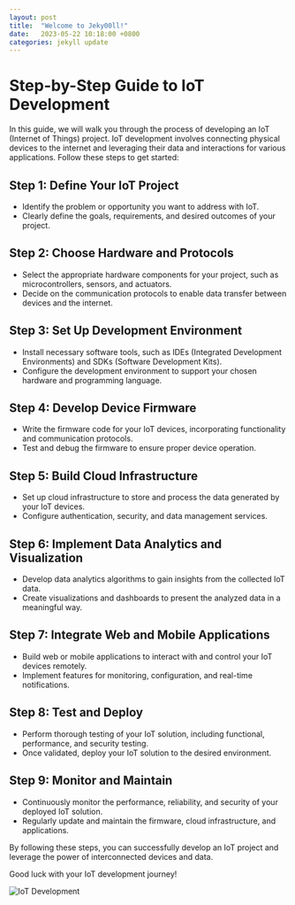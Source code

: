 ```yaml
---
layout: post
title:  "Welcome to Jeky00ll!"
date:   2023-05-22 10:18:00 +0800
categories: jekyll update
---
```


# Step-by-Step Guide to IoT Development

In this guide, we will walk you through the process of developing an IoT (Internet of Things) project. IoT development involves connecting physical devices to the internet and leveraging their data and interactions for various applications. Follow these steps to get started:

## Step 1: Define Your IoT Project

- Identify the problem or opportunity you want to address with IoT.
- Clearly define the goals, requirements, and desired outcomes of your project.

## Step 2: Choose Hardware and Protocols

- Select the appropriate hardware components for your project, such as microcontrollers, sensors, and actuators.
- Decide on the communication protocols to enable data transfer between devices and the internet.

## Step 3: Set Up Development Environment

- Install necessary software tools, such as IDEs (Integrated Development Environments) and SDKs (Software Development Kits).
- Configure the development environment to support your chosen hardware and programming language.

## Step 4: Develop Device Firmware

- Write the firmware code for your IoT devices, incorporating functionality and communication protocols.
- Test and debug the firmware to ensure proper device operation.

## Step 5: Build Cloud Infrastructure

- Set up cloud infrastructure to store and process the data generated by your IoT devices.
- Configure authentication, security, and data management services.

## Step 6: Implement Data Analytics and Visualization

- Develop data analytics algorithms to gain insights from the collected IoT data.
- Create visualizations and dashboards to present the analyzed data in a meaningful way.

## Step 7: Integrate Web and Mobile Applications

- Build web or mobile applications to interact with and control your IoT devices remotely.
- Implement features for monitoring, configuration, and real-time notifications.

## Step 8: Test and Deploy

- Perform thorough testing of your IoT solution, including functional, performance, and security testing.
- Once validated, deploy your IoT solution to the desired environment.

## Step 9: Monitor and Maintain

- Continuously monitor the performance, reliability, and security of your deployed IoT solution.
- Regularly update and maintain the firmware, cloud infrastructure, and applications.

By following these steps, you can successfully develop an IoT project and leverage the power of interconnected devices and data.

Good luck with your IoT development journey!

![IoT Development](/Page/assets/iot-development.jpg)